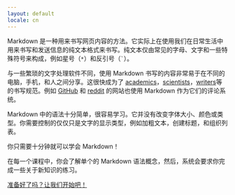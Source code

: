 ```yaml
---
layout: default
locale: cn
---
```


Markdown 是一种用来书写网页内容的方法。它实际上在使用我们在日常生活中用来书写和发送信息的纯文本格式来书写。纯文本仅由常见的字母、文字和一些特殊符号来构成，例如星号（<code>\*</code>）和反引号（<code>`</code>）。

与一些繁琐的文字处理软件不同，使用 Markdown 书写的内容非常易于在不同的电脑，手机，和人之间分享。这很快成为了 [academics][academics]，[scientists][scientists]，[writers][writers]等的书写规范。例如 [GitHub](https://www.github.com) 和 [reddit](http://www.reddit.com) 的网站也使用 Markdown 作为它们的评论系统。

Markdown 中的语法十分简单，很容易学习。它并没有改变字体大小、颜色或类型。你需要控制的仅仅只是文字的显示类型，例如加粗文本，创建标题，和组织列表。

你只需要十分钟就可以学会 Markdown！

在每一个课程中，你会了解单个的 Markdown 语法概念，然后，系统会要求你完成一些关于新知识的练习。

<a class="btn btn-lg btn-success" href="{{ site.data.tooltips.lesson_1[page.locale].href }}">准备好了吗？让我们开始吧！</a>

[academics]: http://chronicle.com/blogs/profhacker/markdown-the-syntax-you-probably-already-know/35295
[scientists]: http://blogs.plos.org/mfenner/2012/12/13/a-call-for-scholarly-markdown/
[writers]: http://lifehacker.com/5943320/what-is-markdown-and-why-is-it-better-for-my-to+do-lists-and-notes
